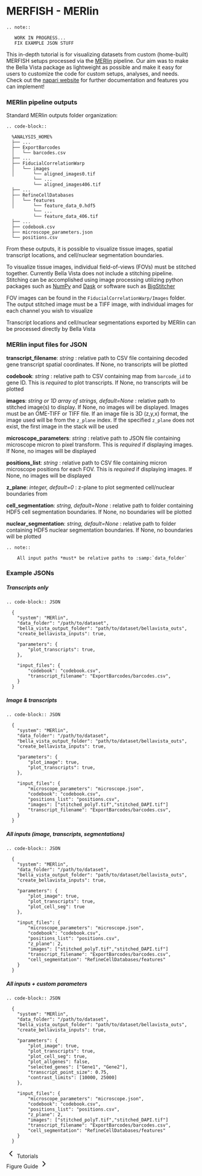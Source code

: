 MERFISH - MERlin
================

```{eval-rst}
.. note::

   WORK IN PROGRESS...
   FIX EXAMPLE JSON STUFF
```


This in-depth tutorial is for visualizing datasets from custom (home-built) MERFISH setups processed via the [MERlin](https://github.com/emanuega/MERlin) pipeline. Our aim was to make the Bella Vista package as lightweight as possible and make it easy for users to customize the code for custom setups, analyses, and needs. Check out the [napari website](https://napari.org/) for further documentation and features you can implement!


### MERlin pipeline outputs

Standard MERlin outputs folder organization:
```{eval-rst}
.. code-block:: 

  %ANALYSIS_HOME%
  ├── ...
  ├── ExportBarcodes
  │   └── barcodes.csv
  ├── ...
  ├── FiducialCorrelationWarp
  │   └── images
  │       └── aligned_images0.tif
          └── ...
          └── aligned_images406.tif
  ├── ...
  ├── RefineCellDatabases
  │   └── features
  │       └── feature_data_0.hdf5
          └── ...
          └── feature_data_406.tif
  ├── ...
  ├── codebook.csv
  ├── microscope_parameters.json
  └── positions.csv
```

From these outputs, it is possible to visualize tissue images, spatial transcript locations, and cell/nuclear segmentation boundaries.

To visualize tissue images, individual field-of-views (FOVs) must be stitched together. Currently Bella Vista does not include a stitching pipeline. Stitching can be accomplished using image processing utilizing python packages such as [NumPy](https://numpy.org/) and [Dask](https://www.dask.org/) or software such as [BigStitcher](https://imagej.net/plugins/bigstitcher/) 

FOV images can be found in the `FiducialCorrelationWarp/Images` folder. The output stitched image must be a TIFF image, with individual images for each channel you wish to visualize

Transcript locations and cell/nuclear segmentations exported by MERlin can be processed directly by Bella Vista

### MERlin input files for JSON

**transcript_filename**: *string*
: relative path to CSV file containing decoded gene transcript spatial coordinates. If None, no transcripts will be plotted

**codebook**: *string*
: relative path to CSV containing map from `barcode_id` to gene ID. This is *required* to plot transcripts. If None, no transcripts will be plotted

**images**: *string or 1D array of strings, default=None*
: relative path to stitched image(s) to display. If None, no images will be displayed. Images must be an OME-TIFF or TIFF file. If an image file is 3D (z,y,x) format, the image used will be from the `z_plane` index. If the specified `z_plane` does not exist, the first image in the stack will be used 

**microscope_parameters**: *string*
: relative path to JSON file containing microscope micron to pixel transform. This is *required* if displaying images. If None, no images will be displayed

**positions_list**: *string*
: relative path to CSV file containing micron microscope positions for each FOV. This is *required* if displaying images. If None, no images will be displayed

**z_plane**: *integer, default=0*
: z-plane to plot segmented cell/nuclear boundaries from

**cell_segmentation**: *string, default=None*
: relative path to folder containing HDF5 cell segmentation boundaries. If None, no boundaries will be plotted

**nuclear_segmentation**: *string, default=None*
: relative path to folder containing HDF5 nuclear segmentation boundaries. If None, no boundaries will be plotted

```{eval-rst}
.. note::

    All input paths *must* be relative paths to :samp:`data_folder`
```


### Example JSONs

##### Transcripts only
```{eval-rst}
.. code-block:: JSON

  {
    "system": "MERlin",
    "data_folder": "/path/to/dataset",
    "bella_vista_output_folder": "path/to/dataset/bellavista_outs",
    "create_bellavista_inputs": true,
    
    "parameters": {
        "plot_transcripts": true,
    },
  
    "input_files": {
        "codebook": "codebook.csv",
        "transcript_filename": "ExportBarcodes/barcodes.csv",
    }
  } 
```

##### Image & transcripts
```{eval-rst}
.. code-block:: JSON

  {
    "system": "MERlin",
    "data_folder": "/path/to/dataset",
    "bella_vista_output_folder": "path/to/dataset/bellavista_outs",
    "create_bellavista_inputs": true,
    
    "parameters": {
        "plot_image": true,
        "plot_transcripts": true,
    },
  
    "input_files": {
        "microscope_parameters": "microscope.json",
        "codebook": "codebook.csv",
        "positions_list": "positions.csv",
        "images": ["stitched_polyT.tif","stitched_DAPI.tif"]
        "transcript_filename": "ExportBarcodes/barcodes.csv",
    }
  } 
```

##### All inputs (image, transcripts, segmentations)

```{eval-rst}
.. code-block:: JSON

  {
    "system": "MERlin",
    "data_folder": "/path/to/dataset",
    "bella_vista_output_folder": "path/to/dataset/bellavista_outs",
    "create_bellavista_inputs": true,
    
    "parameters": {
        "plot_image": true,
        "plot_transcripts": true,
        "plot_cell_seg": true
    },
  
    "input_files": {
        "microscope_parameters": "microscope.json",
        "codebook": "codebook.csv",
        "positions_list": "positions.csv",
        "z_plane": 2,
        "images": ["stitched_polyT.tif","stitched_DAPI.tif"]
        "transcript_filename": "ExportBarcodes/barcodes.csv",
        "cell_segmentation": "RefineCellDatabases/features"
    }
  } 
```

##### All inputs + custom parameters

```{eval-rst}
.. code-block:: JSON

  {
    "system": "MERlin",
    "data_folder": "/path/to/dataset",
    "bella_vista_output_folder": "path/to/dataset/bellavista_outs",
    "create_bellavista_inputs": true,
    
    "parameters": {
        "plot_image": true,
        "plot_transcripts": true,
        "plot_cell_seg": true,
        "plot_allgenes": false,
        "selected_genes": ["Gene1", "Gene2"],
        "transcript_point_size": 0.75,
        "contrast_limits": [10000, 25000]
    },
  
    "input_files": {
        "microscope_parameters": "microscope.json",
        "codebook": "codebook.csv",
        "positions_list": "positions.csv",
        "z_plane": 2,
        "images": ["stitched_polyT.tif","stitched_DAPI.tif"]
        "transcript_filename": "ExportBarcodes/barcodes.csv",
        "cell_segmentation": "RefineCellDatabases/features"
    }
  } 
```

<div class="flex justify-between items-center pt-6 mt-12 border-t border-border gap-4">
    <div class="mr-auto">
      <a href="../tutorials.html" class="inline-flex items-center justify-center rounded-md text-sm font-medium transition-colors border border-input hover:bg-accent hover:text-accent-foreground py-2 px-4" style="text-decoration: none;">
        <svg xmlns="http://www.w3.org/2000/svg" width="24" height="24" viewBox="0 0 24 24" fill="none" stroke="currentColor" stroke-width="2" stroke-linecap="round" stroke-linejoin="round" class="mr-2 h-4 w-4">
          <polyline points="15 18 9 12 15 6"></polyline>
        </svg>
        Tutorials
      </a>
    </div>
  <div class="ml-auto">
    <a href="../figure_guide.html" class="inline-flex items-center justify-center rounded-md text-sm font-medium transition-colors border border-input hover:bg-accent hover:text-accent-foreground py-2 px-4" style="text-decoration: none;">
      Figure Guide
      <svg xmlns="http://www.w3.org/2000/svg" width="24" height="24" viewBox="0 0 24 24" fill="none" stroke="currentColor" stroke-width="2" stroke-linecap="round" stroke-linejoin="round" class="ml-2 h-4 w-4">
        <polyline points="9 18 15 12 9 6"></polyline>
      </svg>
    </a>
  </div>
</div>